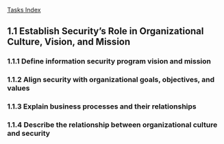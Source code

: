 [Tasks Index](index.md)
## 1.1	Establish Security’s Role in Organizational Culture, Vision, and Mission

### 1.1.1 Define information security program vision and mission

### 1.1.2 Align security with organizational goals, objectives, and values

### 1.1.3 Explain business processes and their relationships

### 1.1.4 Describe the relationship between organizational culture and security
